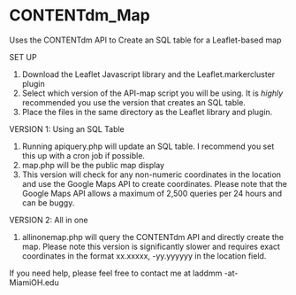 # CONTENTdm_Map
Uses the CONTENTdm API to Create an SQL table for a Leaflet-based map

SET UP
1. Download the Leaflet Javascript library and the Leaflet.markercluster plugin
2. Select which version of the API-map script you will be using. It is *highly* recommended you use the version that creates an SQL table.
3. Place the files in the same directory as the Leaflet library and plugin.

VERSION 1: Using an SQL Table
1. Running apiquery.php will update an SQL table. I recommend you set this up with a cron job if possible.
2. map.php will be the public map display
3. This version will check for any non-numeric coordinates in the location and use the Google Maps API to create coordinates. Please note that the Google Maps API allows a maximum of 2,500 queries per 24 hours and can be buggy.

VERSION 2: All in one
1. allinonemap.php will query the CONTENTdm API and directly create the map. Please note this version is significantly slower and requires exact coordinates in the format xx.xxxxx, -yy.yyyyyy in the location field.

If you need help, please feel free to contact me at laddmm -at- MiamiOH.edu
